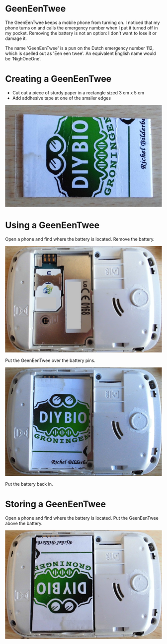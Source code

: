 # GeenEenTwee

The GeenEenTwee keeps a mobile phone from turning on. I noticed that my phone turns on and calls the emergency number when I put it turned off in my pocket. Removing the battery is not an option: I don't want to lose it or damage it.

The name 'GeenEenTwee' is a pun on the Dutch emergency number 112, which is spelled out as 'Een een twee'. An equivalent English name would be 'NighOneOne'.

# Creating a GeenEenTwee

 * Cut out a piece of sturdy paper in a rectangle sized 3 cm x 5 cm
 * Add addhesive tape at one of the smaller edges

![GeenEenTwee](GeenEenTwee.jpg)

# Using a GeenEenTwee

Open a phone and find where the battery is located. Remove the battery.

![Phone](Phone.jpg)

Put the GeenEenTwee over the battery pins.

![Phone](PhoneWithGeenEenTwee.jpg)

Put the battery back in.

# Storing a GeenEenTwee

Open a phone and find where the battery is located. Put the GeenEenTwee above the battery.

![Phone](PhoneWithGeenEenTweeStored.jpg)

